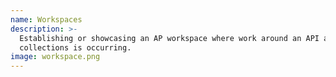 ```yaml
---
name: Workspaces
description: >-
  Establishing or showcasing an AP workspace where work around an API and
  collections is occurring.
image: workspace.png
---
```

